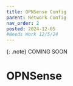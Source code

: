 ```yaml
---
title: OPNSense Config
parent: Network Config
nav_order: 2
posted: 2024-12-05
#Needs Work 12/5/24
---
```


{: .note}
COMING SOON

# OPNSense

